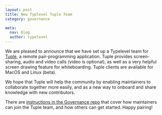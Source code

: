 ```yaml
---
layout: post
title: New Typlevel Tuple Team
category: governance

meta:
  nav: blog
  author: typelevel
---
```


We are pleased to announce that we have set up a Typelevel team for [Tuple][tuple], a remote pair-programming application. Tuple provides screen-sharing, audio and video calls (video is optional), as well as a very helpful screen drawing feature for whiteboarding. Tuple clients are available for MacOS and Linux (beta).

We hope that Tuple will help the community by enabling maintainers to collaborate together more easily, and as a new way to onboard and share knowledge with new contributors. 

There are [instructions in the Governance repo][tuple-docs] that cover how maintainers can join the Tuple team, and how others can get started. Happy pairing!

[tuple]: https://tuple.app/
[tuple-docs]: https://github.com/typelevel/governance/blob/main/resources/tuple.md
